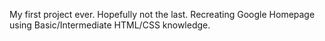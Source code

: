  My first project ever.
 Hopefully not the last.
 Recreating Google Homepage using Basic/Intermediate HTML/CSS knowledge.
